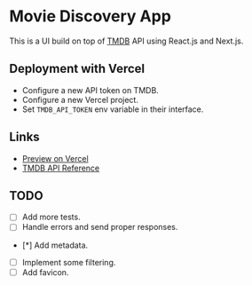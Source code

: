 # Movie Discovery App

This is a UI build on top of [TMDB](https://www.themoviedb.org/) API using React.js and Next.js.

## Deployment with Vercel

- Configure a new API token on TMDB.
- Configure a new Vercel project.
- Set `TMDB_API_TOKEN` env variable in their interface.

## Links

- [Preview on Vercel](https://movies-eight-olive.vercel.app/)
- [TMDB API Reference](https://developer.themoviedb.org/reference)

## TODO

- [ ] Add more tests.
- [ ] Handle errors and send proper responses.
- [*] Add metadata.
- [ ] Implement some filtering.
- [ ] Add favicon.
